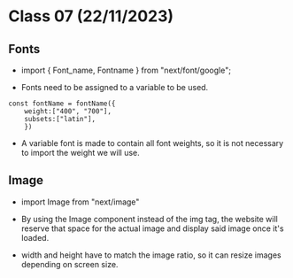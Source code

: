 # Class 07 (22/11/2023)

## Fonts

- import { Font_name, Fontname } from "next/font/google";

- Fonts need to be assigned to a variable to be used.

```
const fontName = fontName({
    weight:["400", "700"],
    subsets:["latin"],
    })

```

- A variable font is made to contain all font weights, so it is not necessary to import the weight we will use.

## Image

- import Image from "next/image"

- By using the Image component instead of the img tag, the website will reserve that space for the actual image and display said image once it's loaded.

- width and height have to match the image ratio, so it can resize images depending on screen size.
